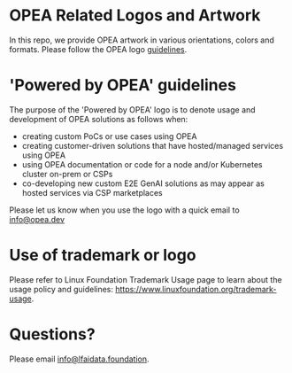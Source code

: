 # OPEA Related Logos and Artwork 
In this repo, we provide OPEA artwork in various orientations, colors and formats.
Please follow the OPEA logo [guidelines](https://github.com/opea-project/artwork/blob/main/opea_logo_guidelines.pdf). 

# 'Powered by OPEA' guidelines
The purpose of the 'Powered by OPEA' logo is to denote usage and development of OPEA solutions as follows when:
- creating custom PoCs or use cases using OPEA
- creating customer-driven solutions that have hosted/managed services using OPEA
- using OPEA documentation or code for a node and/or Kubernetes cluster on-prem or CSPs
- co-developing new custom E2E GenAI solutions as may appear as hosted services via CSP marketplaces

Please let us know when you use the logo with a quick email to info@opea.dev

# Use of trademark or logo 
Please refer to Linux Foundation Trademark Usage page to learn about the usage policy and guidelines: https://www.linuxfoundation.org/trademark-usage. 

# Questions? 
Please email info@lfaidata.foundation.
